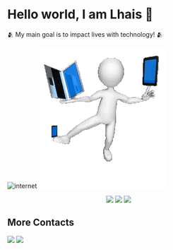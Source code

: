 # Hello world, I am Lhais 👋

:people_hugging: My main goal is to impact lives with technology! :people_hugging:


<div display="flex">
    <img src="./images/art-seguridad-logo.gif" alt="internet" width="45%"/>
    <img src="./images/tecnologia.gif" alt="internet"/>
</div>


<p align="center">
  <img src="https://github-readme-stats.vercel.app/api?username=LhaisCosta99&theme=midnight-blue&hide_border=true" width="500px" />
  <img src="https://github-readme-streak-stats.herokuapp.com?user=LhaisCosta99&theme=midnight-blue&hide_border=true" width="500px" />
 <img src="https://github-readme-stats.vercel.app/api/top-langs/?username=LhaisCosta99&layout=compact)
hide_border=true" width="350px" />
</p>

## More Contacts

[<img src="https://img.shields.io/badge/linkedin-%230077B5.svg?&style=for-the-badge&logo=linkedin&logoColor=white" />](https://www.linkedin.com/in/lha%C3%ADs-costa-3b51b3238/) 
[<img src = "https://img.shields.io/badge/instagram-%23E4405F.svg?&style=for-the-badge&logo=instagram&logoColor=white">](https://www.instagram.com/lhais_costa25/)
